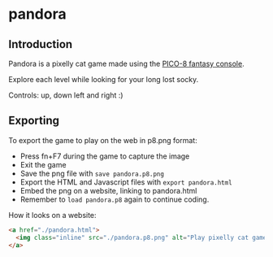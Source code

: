 # pandora

## Introduction

Pandora is a pixelly cat game made using the [PICO-8 fantasy console](https://www.lexaloffle.com/pico-8.php).

Explore each level while looking for your long lost socky.

Controls: up, down left and right :)

## Exporting

To export the game to play on the web in p8.png format:

* Press fn+F7 during the game to capture the image
* Exit the game
* Save the png file with `save pandora.p8.png`
* Export the HTML and Javascript files with `export pandora.html`
* Embed the png on a website, linking to pandora.html
* Remember to `load pandora.p8` again to continue coding.

How it looks on a website:

```html
<a href="./pandora.html">
  <img class="inline" src="./pandora.p8.png" alt="Play pixelly cat game"/>
</a>
```
